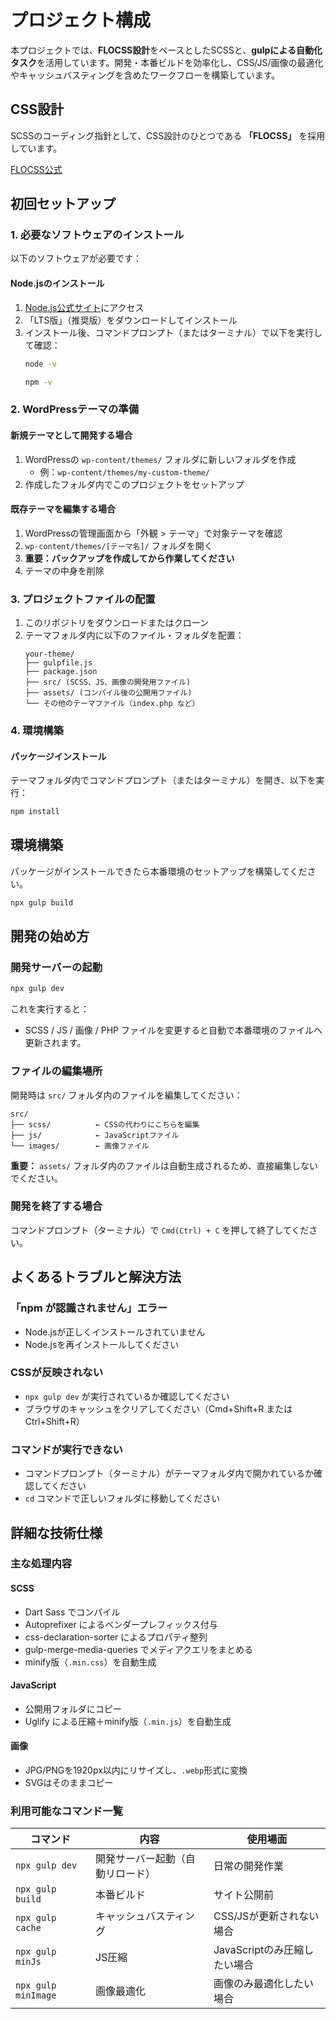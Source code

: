 # プロジェクト構成

本プロジェクトでは、**FLOCSS設計**をベースとしたSCSSと、**gulpによる自動化タスク**を活用しています。開発・本番ビルドを効率化し、CSS/JS/画像の最適化やキャッシュバスティングを含めたワークフローを構築しています。

## CSS設計

SCSSのコーディング指針として、CSS設計のひとつである **「FLOCSS」** を採用しています。

[FLOCSS公式](https://github.com/hiloki/flocss)

## 初回セットアップ

### 1. 必要なソフトウェアのインストール

以下のソフトウェアが必要です：

#### Node.jsのインストール
1. [Node.js公式サイト](https://nodejs.org/)にアクセス
2. 「LTS版」（推奨版）をダウンロードしてインストール
3. インストール後、コマンドプロンプト（またはターミナル）で以下を実行して確認：
   ```bash
   node -v

   npm -v
   ```

### 2. WordPressテーマの準備

#### 新規テーマとして開発する場合
1. WordPressの `wp-content/themes/` フォルダに新しいフォルダを作成
   - 例：`wp-content/themes/my-custom-theme/`
2. 作成したフォルダ内でこのプロジェクトをセットアップ

#### 既存テーマを編集する場合
1. WordPressの管理画面から「外観 > テーマ」で対象テーマを確認
2. `wp-content/themes/[テーマ名]/` フォルダを開く
3. **重要：バックアップを作成してから作業してください**
4. テーマの中身を削除

### 3. プロジェクトファイルの配置

1. このリポジトリをダウンロードまたはクローン
2. テーマフォルダ内に以下のファイル・フォルダを配置：
   ```
   your-theme/
   ├── gulpfile.js
   ├── package.json
   ├── src/ (SCSS、JS、画像の開発用ファイル)
   ├── assets/ (コンパイル後の公開用ファイル)
   └── その他のテーマファイル（index.php など）
   ```

### 4. 環境構築

#### パッケージインストール
テーマフォルダ内でコマンドプロンプト（またはターミナル）を開き、以下を実行：

```bash
npm install
```

## 環境構築

パッケージがインストールできたら本番環境のセットアップを構築してください。

```bash
npx gulp build
```

## 開発の始め方

### 開発サーバーの起動

```bash
npx gulp dev
```

これを実行すると：
- SCSS / JS / 画像 / PHP ファイルを変更すると自動で本番環境のファイルへ更新されます。

### ファイルの編集場所

開発時は `src/` フォルダ内のファイルを編集してください：

```
src/
├── scss/          ← CSSの代わりにこちらを編集
├── js/            ← JavaScriptファイル
└── images/        ← 画像ファイル
```

**重要：** `assets/` フォルダ内のファイルは自動生成されるため、直接編集しないでください。

### 開発を終了する場合

コマンドプロンプト（ターミナル）で `Cmd(Ctrl) + C` を押して終了してください。


## よくあるトラブルと解決方法

### 「npm が認識されません」エラー
- Node.jsが正しくインストールされていません
- Node.jsを再インストールしてください

### CSSが反映されない
- `npx gulp dev` が実行されているか確認してください
- ブラウザのキャッシュをクリアしてください（Cmd+Shift+R または Ctrl+Shift+R）

### コマンドが実行できない
- コマンドプロンプト（ターミナル）がテーマフォルダ内で開かれているか確認してください
- `cd` コマンドで正しいフォルダに移動してください

## 詳細な技術仕様

### 主な処理内容

#### SCSS
- Dart Sass でコンパイル
- Autoprefixer によるベンダープレフィックス付与
- css-declaration-sorter によるプロパティ整列
- gulp-merge-media-queries でメディアクエリをまとめる
- minify版（`.min.css`）を自動生成

#### JavaScript
- 公開用フォルダにコピー
- Uglify による圧縮＋minify版（`.min.js`）を自動生成

#### 画像
- JPG/PNGを1920px以内にリサイズし、`.webp`形式に変換
- SVGはそのままコピー


### 利用可能なコマンド一覧

| コマンド | 内容 | 使用場面 |
|---------|------|----------|
| `npx gulp dev` | 開発サーバー起動（自動リロード） | 日常の開発作業 |
| `npx gulp build` | 本番ビルド | サイト公開前 |
| `npx gulp cache` | キャッシュバスティング | CSS/JSが更新されない場合 |
| `npx gulp minJs` | JS圧縮 | JavaScriptのみ圧縮したい場合 |
| `npx gulp minImage` | 画像最適化 | 画像のみ最適化したい場合 |